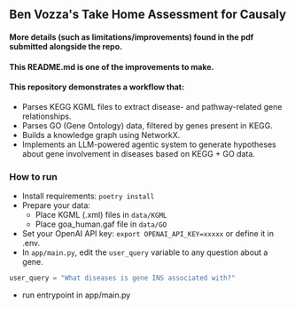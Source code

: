 ## Ben Vozza's Take Home Assessment for Causaly

#### More details (such as limitations/improvements) found in the pdf submitted alongside the repo.

#### This README.md is one of the improvements to make.

#### This repository demonstrates a workflow that:
- Parses KEGG KGML files to extract disease- and pathway-related gene relationships.
- Parses GO (Gene Ontology) data, filtered by genes present in KEGG.
- Builds a knowledge graph using NetworkX.
- Implements an LLM-powered agentic system to generate hypotheses about gene involvement in diseases based on KEGG + GO data.

### How to run

- Install requirements: 
`poetry install`
- Prepare your data:
  - Place KGML (.xml) files in `data/KGML`
  - Place goa_human.gaf file in `data/GO`
- Set your OpenAI API key:
`export OPENAI_API_KEY=xxxxx` or define it in .env.
- In `app/main.py`, edit the `user_query` variable to any question about a gene.
```python
user_query = "What diseases is gene INS associated with?"
```
- run entrypoint in app/main.py